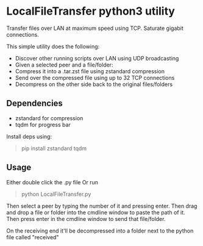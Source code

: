 
# LocalFileTransfer python3 utility

Transfer files over LAN at maximum speed using TCP. Saturate gigabit connections.

This simple utility does the following:
- Discover other running scripts over LAN using UDP broadcasting
- Given a selected peer and a file/folder:
- Compress it into a .tar.zst file using zstandard compression
- Send over the compressed file using up to 32 TCP connections
- Decompress on the other side back to the original files/folders

## Dependencies

- zstandard for compression
- tqdm for progress bar

Install deps using: 
> pip install zstandard tqdm

## Usage

Either double click the .py file
Or run
> python LocalFileTransfer.py

Then select a peer by typing the number of it and pressing enter.
Then drag and drop a file or folder into the cmdline window to paste the path of it.
Then press enter in the cmdline window to send that file/folder.

On the receiving end it'll be decompressed into a folder next to the python file called "received"
